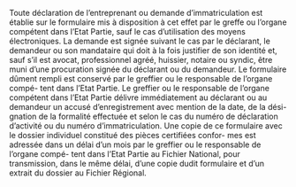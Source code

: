 Toute déclaration de l’entreprenant ou demande d’immatriculation est établie sur le
formulaire mis à disposition à cet effet par le greffe ou l’organe compétent dans l’Etat Partie,
sauf le cas d’utilisation des moyens électroniques. La demande est signée suivant le cas par le
déclarant, le demandeur ou son mandataire qui doit à la fois justifier de son identité et, sauf
s’il est avocat, professionnel agréé, huissier, notaire ou syndic, être muni d’une procuration
signée du déclarant ou du demandeur.
Le formulaire dûment rempli est conservé par le greffier ou le responsable de l’organe compé-
tent dans l’Etat Partie.
Le greffier ou le responsable de l’organe compétent dans l’Etat Partie délivre immédiatement
au déclarant ou au demandeur un accusé d’enregistrement avec mention de la date, de la dési-
gnation de la formalité effectuée et selon le cas du numéro de déclaration d’activité ou du
numéro d’immatriculation.
Une copie de ce formulaire avec le dossier individuel constitué des pièces certifiées confor-
mes est adressée dans un délai d’un mois par le greffier ou le responsable de l’organe compé-
tent dans l’Etat Partie au Fichier National, pour transmission, dans le même délai, d’une copie
dudit formulaire et d’un extrait du dossier au Fichier Régional.